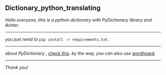 ## Dictionary_python_translating

_Hello everyone, this is a python dictionary with PyDictionary library and tkinter_.
___
_you just need to_ `pip install -r requirements.txt`.
___
_about PyDictionary_ , [check this](https://pypi.org/project/PyDictionary/). _by the way, you can also use_ [wordhoard](https://pypi.org/project/wordhoard/1.4.6/).
___
_Thank you!_

